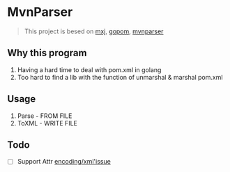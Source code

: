 # MvnParser

> This project is besed on [mxj](github.com/clbanning/mxj/v2), [gopom](https://github.com/vifraa/gopom), [mvnparser](https://github.com/creekorful/mvnparser)

## Why this program

1. Having a hard time to deal with pom.xml in golang
2. Too hard to find a lib with the function of unmarshal & marshal pom.xml

## Usage

1. Parse - FROM FILE
2. ToXML - WRITE FILE

## Todo

- [ ] Support Attr [encoding/xml'issue](https://github.com/golang/go/issues/9519)

